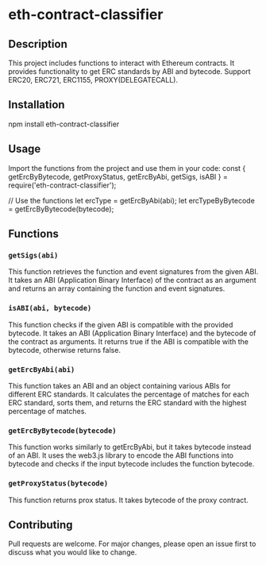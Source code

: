 # eth-contract-classifier

## Description

This project includes functions to interact with Ethereum contracts. It provides functionality to get ERC standards by ABI and bytecode. Support ERC20, ERC721, ERC1155, PROXY(DELEGATECALL).

## Installation

npm install eth-contract-classifier

## Usage

Import the functions from the project and use them in your code:
const { getErcByBytecode, getProxyStatus, getErcByAbi, getSigs, isABI } = require('eth-contract-classifier');

// Use the functions let ercType = getErcByAbi(abi); let ercTypeByBytecode = getErcByBytecode(bytecode);

## Functions

### `getSigs(abi)`
This function retrieves the function and event signatures from the given ABI. It takes an ABI (Application Binary Interface) of the contract as an argument and returns an array containing the function and event signatures.

### `isABI(abi, bytecode)`
This function checks if the given ABI is compatible with the provided bytecode. It takes an ABI (Application Binary Interface) and the bytecode of the contract as arguments. It returns true if the ABI is compatible with the bytecode, otherwise returns false.

### `getErcByAbi(abi)`
This function takes an ABI and an object containing various ABIs for different ERC standards. It calculates the percentage of matches for each ERC standard, sorts them, and returns the ERC standard with the highest percentage of matches.

### `getErcByBytecode(bytecode)`
This function works similarly to getErcByAbi, but it takes bytecode instead of an ABI. It uses the web3.js library to encode the ABI functions into bytecode and checks if the input bytecode includes the function bytecode.

### `getProxyStatus(bytecode)`
This function returns prox status. It takes bytecode of the proxy contract.

## Contributing

Pull requests are welcome. For major changes, please open an issue first to discuss what you would like to change.
